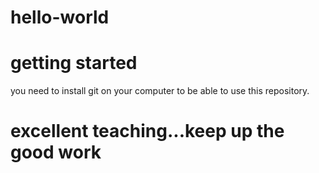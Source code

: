 # hello-world

# getting started
you need to install git on your computer to be able to use this repository.

# excellent teaching...keep up the good work 
